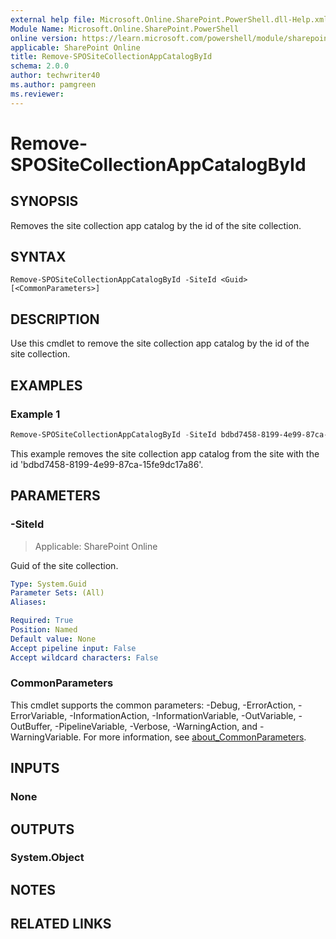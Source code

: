 ```yaml
---
external help file: Microsoft.Online.SharePoint.PowerShell.dll-Help.xml
Module Name: Microsoft.Online.SharePoint.PowerShell
online version: https://learn.microsoft.com/powershell/module/sharepoint-online/remove-spositecollectionappcatalogbyid
applicable: SharePoint Online
title: Remove-SPOSiteCollectionAppCatalogById
schema: 2.0.0
author: techwriter40
ms.author: pamgreen
ms.reviewer:
---
```


# Remove-SPOSiteCollectionAppCatalogById

## SYNOPSIS

Removes the site collection app catalog by the id of the site collection.

## SYNTAX

```
Remove-SPOSiteCollectionAppCatalogById -SiteId <Guid> [<CommonParameters>]
```

## DESCRIPTION

Use this cmdlet to remove the site collection app catalog by the id of the site collection.

## EXAMPLES

### Example 1

```powershell
Remove-SPOSiteCollectionAppCatalogById -SiteId bdbd7458-8199-4e99-87ca-15fe9dc17a86
```

This example removes the site collection app catalog from the site with the id 'bdbd7458-8199-4e99-87ca-15fe9dc17a86'.

## PARAMETERS

### -SiteId

> Applicable: SharePoint Online

Guid of the site collection.

```yaml
Type: System.Guid
Parameter Sets: (All)
Aliases:

Required: True
Position: Named
Default value: None
Accept pipeline input: False
Accept wildcard characters: False
```

### CommonParameters

This cmdlet supports the common parameters: -Debug, -ErrorAction, -ErrorVariable, -InformationAction, -InformationVariable, -OutVariable, -OutBuffer, -PipelineVariable, -Verbose, -WarningAction, and -WarningVariable. For more information, see [about_CommonParameters](https://go.microsoft.com/fwlink/p/?LinkID=113216).

## INPUTS

### None

## OUTPUTS

### System.Object

## NOTES

## RELATED LINKS
